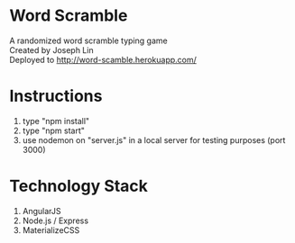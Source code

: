 # Word Scramble  
A randomized word scramble typing game  
Created by Joseph Lin  
Deployed to http://word-scamble.herokuapp.com/  

# Instructions  
1) type "npm install"  
2) type "npm start"  
3) use nodemon on "server.js" in a local server for testing purposes (port 3000)  

# Technology Stack  
1) AngularJS  
2) Node.js / Express  
3) MaterializeCSS  